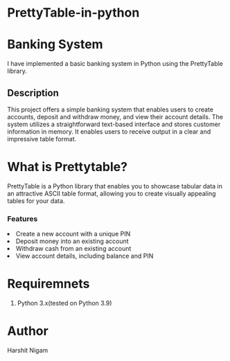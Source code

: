 # PrettyTable-in-python
<h1>Banking System</h1>
I have implemented a basic banking system in Python using the PrettyTable library.
<h2>Description</h2>
This project offers a simple banking system that enables users to create accounts, deposit and withdraw money, and view their account details. The system utilizes a straightforward text-based interface and stores customer information in memory. It enables users to receive output in a clear and impressive table format.

<h1>What is Prettytable?</h1>
<p>PrettyTable is a Python library that enables you to showcase tabular data in an attractive ASCII table format, allowing you to create visually appealing tables for your data.</p>
<h3>Features</h3>
<li> Create a new account with a unique PIN</li>
<li> Deposit money into an existing account</li>
<li> Withdraw cash from an existing account</li>
<li>View account details, including balance and PIN</li>
</li>
</ol>

<h1>Requiremnets</h1>
<ol>
  <li>Python 3.x(tested on Python 3.9)</li>
</ol>
<h1>Author</h1>
Harshit Nigam

